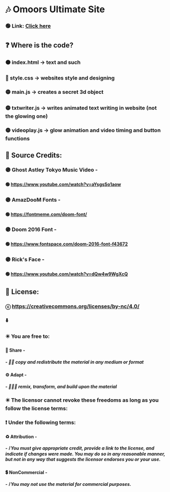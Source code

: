 # 🎶 Omoors Ultimate Site

### 🟢 Link: [Click here](https://omoorion.github.io/UltiSite/)

## ❓ Where is the code?

### 🟠 index.html -> text and such

### 🔵 style.css -> websites style and designing

### 🟡 main.js -> creates a secret 3d object

### 🟡 txtwriter.js -> writes animated text writing in website (not the glowing one)

### 🟡 videoplay.js -> glow animation and video timing and button functions

## 🧾 Source Credits:

### 🟣 Ghost Astley Tokyo Music Video -

#### 🟢 https://www.youtube.com/watch?v=aYsgsSo1aow

### 🟣 AmazDooM Fonts -

#### 🟢 https://fontmeme.com/doom-font/

### 🟣 Doom 2016 Font -

#### 🟢 https://www.fontspace.com/doom-2016-font-f43672

### 🟣 Rick's Face -

#### 🟢 https://www.youtube.com/watch?v=dQw4w9WgXcQ

## 💼 License:

### ⓒ https://creativecommons.org/licenses/by-nc/4.0/

### ⬇️

### ✴️ You are free to:

#### 🔗 Share -

##### - ✍🏻 copy and redistribute the material in any medium or format

#### ⚙️ Adapt -

##### - 🧑🏻‍🔧 remix, transform, and build upon the material

### ✴️ The licensor cannot revoke these freedoms as long as you follow the license terms:

### ❗ Under the following terms:

#### ♻️ Attribution -

##### - ❕ You must give appropriate credit, provide a link to the license, and indicate if changes were made. You may do so in any reasonable manner, but not in any way that suggests the licensor endorses you or your use.

#### 💲 NonCommercial -

##### - ❕ You may not use the material for commercial purposes.
